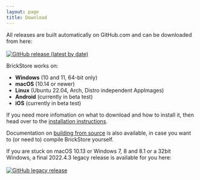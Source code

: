 ```yaml
---
layout: page
title: Download
---
```

All releases are built automatically on GitHub.com and can be downloaded from here:<br><br>
[![GitHub release (latest by date)](https://img.shields.io/github/v/release/rgriebl/brickstore?label=Download%20BrickStore&color=469BC3&style=for-the-badge)](https://github.com/rgriebl/brickstore/releases/latest)

BrickStore works on:
* **Windows** (10 and 11, 64-bit only)
* **macOS** (10.14 or newer)
* **Linux** (Ubuntu 22.04, Arch, Distro independent AppImages)
* **Android** (currently in beta test)
* **iOS** (currently in beta test)

If you need more infomation on what to download and how to install it, then
head over to the [installation instructions](installation).

Documentation on [building from source](compile) is also available, in case
you want to (or need to) compile BrickStore yourself.

If you are stuck on macOS 10.13 or Windows 7, 8 and 8.1 or a 32bit Windows,
a final 2022.4.3 legacy release is available for you here:<br><br>
[![GitHub legacy release](https://img.shields.io/static/v1?message=v2022.4.3&label=Legacy%20Version&color=inactive&style=for-the-badge)](https://github.com/rgriebl/brickstore/releases/v2022.4.3)
